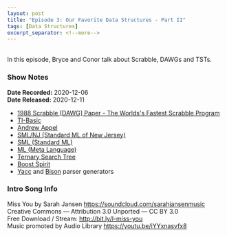 ```yaml
---
layout: post
title: "Episode 3: Our Favorite Data Structures - Part II"
tags: [Data Structures]
excerpt_separator: <!--more-->
---
```


<div id="buzzsprout-player-6801898"></div>
<script src="https://www.buzzsprout.com/1501960/6801898-episode-3-our-favorite-data-structures-part-ii.js?container_id=buzzsprout-player-6801898&player=small" type="text/javascript" charset="utf-8"></script>

<br>In this episode, Bryce and Conor talk about Scrabble, DAWGs and TSTs.

<!--more-->

### Show Notes

**Date Recorded:** 2020-12-06 <br>
**Date Released:** 2020-12-11

* [1988 Scrabble [DAWG] Paper - The Worlds's Fastest Scrabble Program](https://www.cs.cmu.edu/afs/cs/academic/class/15451-s06/www/lectures/scrabble.pdf)
* [TI-Basic](https://en.wikipedia.org/wiki/TI-BASIC)
* [Andrew Appel](https://en.wikipedia.org/wiki/Andrew_Appel)
* [SML/NJ (Standard ML of New Jersey)](https://en.wikipedia.org/wiki/Standard_ML_of_New_Jersey)
* [SML (Standard ML)](https://en.wikipedia.org/wiki/Standard_ML)
* [ML (Meta Language)](https://en.wikipedia.org/wiki/ML_(programming_language))
* [Ternary Search Tree](https://en.wikipedia.org/wiki/Ternary_search_tree)
* [Boost Spirit](https://www.boost.org/doc/libs/1_74_0/libs/spirit/doc/html/index.html)
* [Yacc](https://en.wikipedia.org/wiki/Yacc) and [Bison](https://en.wikipedia.org/wiki/GNU_Bison) parser generators

### Intro Song Info

Miss You by Sarah Jansen https://soundcloud.com/sarahjansenmusic<br>
Creative Commons — Attribution 3.0 Unported — CC BY 3.0<br>
Free Download / Stream: http://bit.ly/l-miss-you<br>
Music promoted by Audio Library https://youtu.be/iYYxnasvfx8<br>

